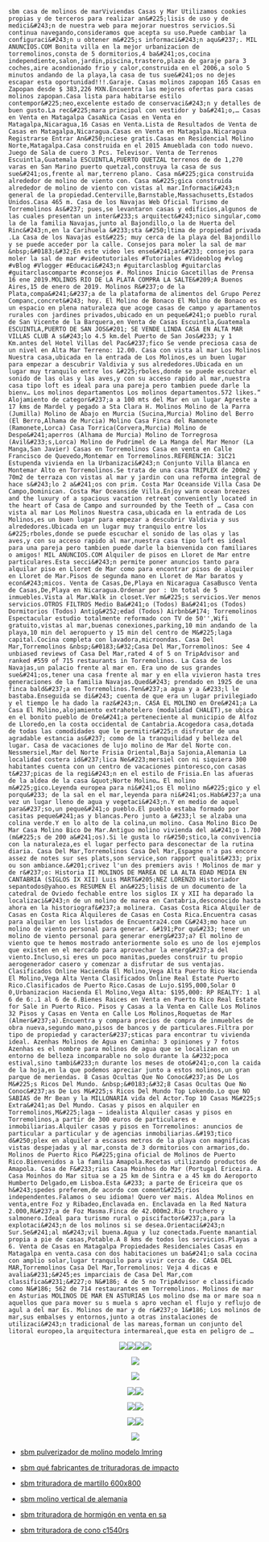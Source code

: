 
```
sbm casa de molinos de marViviendas Casas y Mar Utilizamos cookies propias y de terceros para realizar an&#225;lisis de uso y de medici&#243;n de nuestra web para mejorar nuestros servicios.Si continua navegando,consideramos que acepta su uso.Puede cambiar la configuraci&#243;n u obtener m&#225;s informaci&#243;n aqu&#237;. MIL ANUNCIOS.COM Bonita villa en la mejor urbanizacion de torremolinos,consta de 5 dormitorios,4 ba&#241;os,cocina independiente,salon,jardin,piscina,trastero,plaza de garaje para 3 coches,aire acondionado frio y calor,construida en el 2006,a solo 5 minutos andando de la playa,la casa de tus sue&#241;os no dejes escapar esta oportunidad!!!.Garaje. Casas molinos zapopan 165 Casas en Zapopan desde $ 383,226 MXN.Encuentra las mejores ofertas para casas molinos zapopan.Casa lista para habitarse estilo contempor&#225;neo,excelente estado de conservaci&#243;n y detalles de buen gusto.La rec&#225;mara principal con vestidor y ba&#241;o,… Casas en Venta en Matagalpa CasaNica Casas en Venta en Matagalpa,Nicaragua,16 Casas en Venta.Lista de Resultados de Venta de Casas en Matagalpa,Nicaragua.Casas en Venta en Matagalpa.Nicaragua Registrarse Entrar An&#250;nciese gratis.Casas en Residencial Molino Norte,Matagalpa.Casa construida en el 2015 Amueblada con todo nuevo. Juego de Sala de cuero 3 Pcs. Televisor. Venta de Terrenos Escuintla,Guatemala ESCUINTLA,PUERTO QUETZAL terrenos de de 1,270 varas en San Marino puerto quetzal,construya la casa de sus sue&#241;os,frente al mar,terreno plano. Casa m&#225;gica construida alrededor de molino de viento con. Casa m&#225;gica construida alrededor de molino de viento con vistas al mar.Informaci&#243;n general de la propiedad.Centerville,Barnstable,Massachusetts,Estados Unidos.Casa 465 m. Casa de los Navajas Web Oficial Turismo de Torremolinos As&#237; pues,se levantaron casas y edificios,algunos de las cuales presentan un inter&#233;s arquitect&#243;nico singular,como la de la familia Navajas,junto al Bajondillo,o la de Huerta del Rinc&#243;n,en la Carihuela &#233;sta &#250;ltima de propiedad privada .La Casa de los Navajas est&#225; muy cerca de la playa del Bajondillo y se puede acceder por la calle. Consejos para moler la sal de mar &nbsp;&#0183;&#32;En este video les ense&#241;ar&#233; consejos para moler la sal de mar #videotutoriales #Tutoriales #Videoblog #vlog #vBlog #Vlogger #Educaci&#243;n #guitarclasblog #guitarclas #guitarclascomparte #consejos #. Molinos Inicio Gacetillas de Prensa 16 ene 2019.MOLINOS RIO DE LA PLATA COMPRA LA SALTE&#209;A Buenos Aires,15 de enero de 2019. Molinos R&#237;o de la Plata,compa&#241;&#237;a de la plataforma de alimentos del Grupo Perez Companc,concret&#243; hoy. El Molino de Bonaco El Molino de Bonaco es un espacio en plena naturaleza que acoge casas de campo y apartamentos rurales con jardines privados,ubicado en un peque&#241;o pueblo rural de San Vicente de la Barquera,en Venta de Casas Escuintla,Guatemala ESCUINTLA,PUERTO DE SAN JOS&#201; SE VENDE LINDA CASA EN ALTA MAR VILLAS CLUB A s&#243;lo 4.5 km.del Puerto de San Jos&#233; y 1 Km.antes del Hotel Villas del Pac&#237;fico Se vende preciosa casa de un nivel en Alta Mar Terreno: 12.00. Casa con vista al mar Los Molinos Nuestra casa,ubicada en la entrada de Los Molinos,es un buen lugar para empezar a descubrir Valdivia y sus alrededores.Ubicada en un lugar muy tranquilo entre los &#225;rboles,donde se puede escuchar el sonido de las olas y las aves,y con su acceso rapido al mar,nuestra casa tipo loft es ideal para una pareja pero tambien puede darle la bienv… Los molinos departamentos Los molinos departamentos.572 likes.“ Alojamiento de categor&#237;a a 100 mts del Mar en un lugar Agreste a 17 kms de Mardel y pegado a Sta Clara H. Molinos Molino de la Parra (Jumilla) Molino de Abajo en Murcia (Sucina,Murcia) Molino del Berro (El Berro,Alhama de Murcia) Molino Casa Finca del Ramonete (Ramonete,Lorca) Casa Torrica(Corvera,Murcia) Molino de Despe&#241;aperros (Alhama de Murcia) Molino de Torregrosa (Avil&#233;s,Lorca) Molino de Pudrimel de La Manga del Mar Menor (La Manga,San Javier) Casas en Torremolinos Casa en venta en Calle Francisco de Quevedo,Montemar en Torremolinos.REFERENCIA: 31C21 Estupenda vivienda en la Urbanizaci&#243;n Conjunto Villa Blanca en Montemar Alto en Torremolinos.Se trata de una casa TRIPLEX de 200m2 y 70m2 de terraza con vistas al mar y jardin con una reforma integral de hace s&#243;lo 2 a&#241;os con prim. Costa Mar Oceanside Villa Casa De Campo,Dominican. Costa Mar Oceanside Villa.Enjoy warm ocean breezes and the luxury of a spacious vacation retreat conveniently located in the heart of Casa de Campo and surrounded by the Teeth of … Casa con vista al mar Los Molinos Nuestra casa,ubicada en la entrada de Los Molinos,es un buen lugar para empezar a descubrir Valdivia y sus alrededores.Ubicada en un lugar muy tranquilo entre los &#225;rboles,donde se puede escuchar el sonido de las olas y las aves,y con su acceso rapido al mar,nuestra casa tipo loft es ideal para una pareja pero tambien puede darle la bienvenida con familiares o amigos! MIL ANUNCIOS.COM Alquiler de pisos en Lloret de Mar entre particulares.Esta secci&#243;n permite poner anuncios tanto para alquilar piso en Lloret de Mar como para encontrar pisos de alquiler en Lloret de Mar.Pisos de segunda mano en Lloret de Mar baratos y econ&#243;micos. Venta de Casas,De,Playa en Nicaragua CasaBusco Venta de Casas,De,Playa en Nicaragua.Ordenar por : Un total de 5 inmuebles.Vista al Mar.Walk in closet.Ver m&#225;s servicios.Ver menos servicios.OTROS FILTROS Medio Ba&#241;o (Todos) Ba&#241;os (Todos) Dormitorios (Todos) Antig&#252;edad (Todos) Airbnb&#174; Torremolinos Espectacular estudio totalmente reformado con TV de 50'',Wifi gratuito,vistas al mar,buenas conexiones,parking,10 min andando de la playa,10 min del aeropuerto y 15 min del centro de M&#225;laga capital.Cocina completa con lavadora,microondas. Casa Del Mar,Torremolinos &nbsp;&#0183;&#32;Casa Del Mar,Torremolinos: See 4 unbiased reviews of Casa Del Mar,rated 4 of 5 on TripAdvisor and ranked #559 of 715 restaurants in Torremolinos. La Casa de los Navajas,un palacio frente al mar en. Era uno de sus grandes sue&#241;os,tener una casa frente al mar y en ella vivieron hasta tres generaciones de la familia Navajas.Qued&#243; prendado en 1925 de una finca bald&#237;a en Torremolinos.Ten&#237;a agua y a &#233;l le bastaba.Enseguida se di&#243; cuenta de que era un lugar privilegiado y el tiempo le ha dado la raz&#243;n. CASA EL MOLINO en Ore&#241;a La Casa El Molino,alojamiento extrahotelero (modalidad CHALET),se ubica en el bonito pueblo de Ore&#241;a perteneciente al municipio de Alfoz de Lloredo,en la costa occidental de Cantabria.Acogedora casa,dotada de todas las comodidades que le permitir&#225;n disfrutar de una agradable estancia as&#237; como de la tranquilidad y belleza del lugar. Casa de vacaciones de lujo molino de Mar del Norte con. Nessmersiel,Mar del Norte Frisia Oriental,Baja Sajonia,Alemania La localidad costera id&#237;lica Ne&#223;mersiel con ni siquiera 300 habitantes cuenta con un centro de vacaciones pintoresco,con casas t&#237;picas de la regi&#243;n en el estilo de Frisia.En las afueras de la aldea de la casa &quot;Norte Molino… El molino m&#225;gico.Leyenda europea para ni&#241;os El molino m&#225;gico y el porqu&#233; de la sal en el mar,leyenda para ni&#241;os.Hab&#237;a una vez un lugar lleno de agua y vegetaci&#243;n.Y en medio de aquel para&#237;so,un peque&#241;o pueblo.El pueblo estaba formado por casitas peque&#241;as y blancas.Pero junto a &#233;l se alzaba una colina verde.Y en lo alto de la colina,un molino. Casa Molino Bico De Mar Casa Molino Bico De Mar.Antiguo molino vivienda del a&#241;o 1.700 (m&#225;s de 200 a&#241;os).Si le gusta lo r&#250;stico,la convivencia con la naturaleza,es el lugar perfecto para desconectar de la rutina diaria. Casa Del Mar,Torremolinos Casa Del Mar,Espagne n'a pas encore assez de notes sur ses plats,son service,son rapport qualit&#233; prix ou son ambiance.&#201;crivez l'un des premiers avis ! Molinos de mar y de r&#237;o: Historia II MOLINOS DE MAREA DE LA ALTA EDAD MEDIA EN CANTABRIA (SIGLOS IX XII) Luis MART&#205;NEZ LORENZO Historiador sepantodos@yahoo.es RESUMEN El an&#225;lisis de un documento de la catedral de Oviedo fechable entre los siglos IX y XII ha deparado la localizaci&#243;n de un molino de marea en Cantabria,desconocido hasta ahora en la historiograf&#237;a molinera. Casas Costa Rica Alquiler de Casas en Costa Rica Alquileres de Casas en Costa Rica.Encuentra casas para alquilar en los listados de Encuentra24.com C&#243;mo hace un molino de viento personal para generar. &#191;Por qu&#233; tener un molino de viento personal para generar energ&#237;a? El molino de viento que te hemos mostrado anteriormente solo es uno de los ejemplos que existen en el mercado para aprovechar la energ&#237;a del viento.Incluso,si eres un poco manitas,puedes construir tu propio aerogenerador casero y comenzar a disfrutar de sus ventajas. Clasificados Online Hacienda El Molino,Vega Alta Puerto Rico Hacienda El Molino,Vega Alta Venta Clasificados Online Real Estate Puerto Rico.Clasificados de Puerto Rico.Casas de Lujo.$195,000,Solar 0 0,Urbanizacion Hacienda El Molino,Vega Alta: $195,000: RP REALTY: 1 al 6 de 6:.1 al 6 de 6.Bienes Raices en Venta en Puerto Rico Real Estate for Sale in Puerto Rico. Pisos y Casas a la Venta en Calle Los Molinos 32 Pisos y Casas en Venta en Calle Los Molinos,Roquetas de Mar (Almer&#237;a).Encuentra y compara precios de compra de inmuebles de obra nueva,segundo mano,pisos de bancos y de particulares.Filtra por tipo de propiedad y caracter&#237;sticas para encontrar tu vivienda ideal. Azenhas Molinos de Agua en Caminha: 3 opiniones y 7 fotos Azenhas es el nombre para molinos de agua que se localizan en un entorno de belleza incomparable no solo durante la &#232;poca estival,sino tambi&#233;n durante los meses de oto&#241;o,con la caida de la hoja,en la que podemos apreciar junto a estos molinos,un gran parque de meriendas. 8 Casas Ocultas Que No Conoc&#237;as De Los M&#225;s Ricos Del Mundo. &nbsp;&#0183;&#32;8 Casas Ocultas Que No Conoc&#237;as De Los M&#225;s Ricos Del Mundo Top Lokendo.Lo que NO SABIAS de Mr Bean y la MILLONARIA vida del Actor.Top 10 Casas M&#225;s Extra&#241;as Del Mundo. Casas y pisos en alquiler en Torremolinos,M&#225;laga — idealista Alquiler casas y pisos en Torremolinos,a partir de 300 euros de particulares e inmobiliarias.Alquiler casas y pisos en Torremolinos: anuncios de particular a particular y de agencias inmobiliarias.&#193;tico d&#250;plex en alquiler a escasos metros de la playa con magnificas vistas despejadas y al mar,consta de 3 dormitorios con armarios,do. Molinos de Puerto Rico P&#225;gina oficial de Molinos de Puerto Rico.Bienvenidos a la familia Amapola.Recetas utilizando productos de Amapola. Casa de F&#233;rias Casa Moinhos do Mar (Portugal Ericeira. A Casa Moinhos do Mar situa se a 25 km de Sintra e a 45 km do Aeroporto Humberto Delgado,em Lisboa.Esta &#233; a parte de Ericeira que os h&#243;spedes preferem,de acordo com coment&#225;rios independentes.Falamos o seu idioma! Quero ver mais. Aldea Molinos en venta,entre Foz y Ribadeo,Enclavada en. Enclavada en la Red Natura 2.000,R&#237;a de Foz Masma.Finca de 42.000m2.Rio truchero y salmonero.Ideal para turismo rural o piscifactor&#237;a,para la explotaci&#243;n de los molinos si se desea.Orientaci&#243;n Sur.Se&#241;al m&#243;vil buena.Agua y luz conectada.Fuente manantial propia a pie de casas,Potable.A 8 kms de todos los servicios.Playas a 6. Venta de Casas en Matagalpa Propiedades Residenciales Casas en Matagalpa en venta.casa con dos habitaciones un ba&#241;o sala cocina con amplio solar,lugar tranquilo para vivir cerca de. CASA DEL MAR,Torremolinos Casa Del Mar,Torremolinos: Veja 4 dicas e avalia&#231;&#245;es imparciais de Casa Del Mar,com classifica&#231;&#227;o N&#186; 4 de 5 no TripAdvisor e classificado como N&#186; 562 de 714 restaurantes em Torremolinos. Molinos de mar en Asturias MOLINOS DE MAR EN ASTURIAS Los molino dse ma or mare soa n aquellos que para mover su s muela s apro vechan el flujo y reflujo de agul a del mar Es. Molinos de mar y de r&#237;o 1&#186; Los molinos de mar,sus embalses y entornos,junto a otras instalaciones de utilizaci&#243;n tradicional de las mareas,forman un conjunto del litoral europeo,la arquitectura intermareal,que esta en peligro de … 
```

<div align="center">

<a href="https://es-mill.shibang-china.com/github&k=sbm+casa+de+molinos+de+mar"><img src="https://static.shibang-china.com/es/mill/index.jpg"></a><a href="https://es-mill.shibang-china.com/materials.htmlgithub&k=sbm+casa+de+molinos+de+mar"><img src="https://static.shibang-china.com/es/mill/materials.jpg"></a><a href="https://es-mill.shibang-china.com/about.htmlgithub&k=sbm+casa+de+molinos+de+mar"><img src="https://static.shibang-china.com/es/mill/about.jpg"></a><a href="https://es-mill.shibang-china.com/contact.htmlgithub&k=sbm+casa+de+molinos+de+mar"><img src="https://static.shibang-china.com/es/mill/contact.jpg"></a>

<a href="https://es-mill.shibang-china.com/github&k=sbm+casa+de+molinos+de+mar"><img src="https://static.shibang-china.com/es/mill/banner.jpg"></a>

<a href="https://swt.shibang-china.com/github&k=sbm+casa+de+molinos+de+mar"><img src="https://static.shibang-china.com/es/mill/chat.jpg"></a>

<a href="https://es-mill.shibang-china.com/products/vertical-roller-mill.htmlgithub&k=sbm+casa+de+molinos+de+mar"><img src="https://static.shibang-china.com/es/mill/vertical.jpg"></a><a href="https://es-mill.shibang-china.com/products/raymond-mill.htmlgithub&k=sbm+casa+de+molinos+de+mar"><img src="https://static.shibang-china.com/es/mill/raymond.jpg"></a>

<a href="https://es-mill.shibang-china.com/products/ultrafine-grinding-mill.htmlgithub&k=sbm+casa+de+molinos+de+mar"><img src="https://static.shibang-china.com/es/mill/ultrafine.jpg"></a><a href="https://es-mill.shibang-china.com/products/trapezium-grinding-mill.htmlgithub&k=sbm+casa+de+molinos+de+mar"><img src="https://static.shibang-china.com/es/mill/trapezium.jpg"></a>

<a href="https://es-mill.shibang-china.com/products/ball-mill.htmlgithub&k=sbm+casa+de+molinos+de+mar"><img src="https://static.shibang-china.com/es/mill/ball.jpg"></a><a href="https://es-mill.shibang-china.com/products/hammer-mill.htmlgithub&k=sbm+casa+de+molinos+de+mar"><img src="https://static.shibang-china.com/es/mill/hammer.jpg"></a>

<a href="https://swt.shibang-china.com/github&k=sbm+casa+de+molinos+de+mar"><img src="https://static.shibang-china.com/es/mill/case.jpg"></a>

</div>


* [sbm pulverizador de molino modelo lmring](sbm%20pulverizador%20de%20molino%20modelo%20lmring.md)

* [sbm qué fabricantes de trituradoras de impacto](sbm%20qu%C3%A9%20fabricantes%20de%20trituradoras%20de%20impacto.md)

* [sbm trituradora de martillo 600x800](sbm%20trituradora%20de%20martillo%20600x800.md)

* [sbm molino vertical de alemania](sbm%20molino%20vertical%20de%20alemania.md)

* [sbm trituradora de hormigón en venta en sa](sbm%20trituradora%20de%20hormig%C3%B3n%20en%20venta%20en%20sa.md)

* [sbm trituradora de cono c1540rs](sbm%20trituradora%20de%20cono%20c1540rs.md)